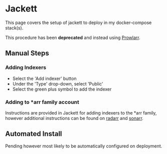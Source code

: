 # Jackett

This page covers the setup of jackett to deploy in my docker-compose stack(s).

This procedure has been **deprecated** and instead using [Prowlarr](./prowlarr).

## Manual Steps

### Adding Indexers

- Select the 'Add indexer' button
- Under the 'Type' drop-down, select 'Public'
- Select the green plus symbol to add the indexer

### Adding to *arr family account

Instructions are provided in Jackett for adding indexers to the *arr family, however additional instructions can be found on [radarr](./radarr) and [sonarr](./sonarr).

## Automated Install

Pending however most likely to be automatically configured on deployment.

